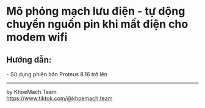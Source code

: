 <h1>Mô phỏng mạch lưu điện - tự dộng chuyển nguồn pin khi mất điện cho modem wifi </h1>
<h2>Hướng dẫn:</h2>
- Sử dụng phiên bản Proteus 8.16 trở lên
<hr>
<p>by KhoeMach Team <br> <a href="https://www.tiktok.com/@khoemach.team">https://www.tiktok.com/@khoemach.team</a></p>
